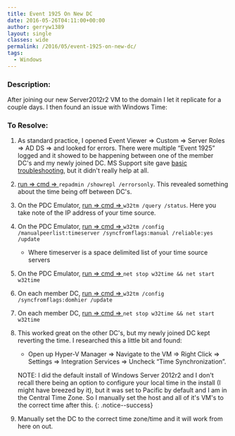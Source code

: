 ```yaml
---
title: Event 1925 On New DC
date: 2016-05-26T04:11:00+00:00
author: gerryw1389
layout: single
classes: wide
permalink: /2016/05/event-1925-on-new-dc/
tags:
  - Windows
---
```

<!--more-->

### Description:

After joining our new Server2012r2 VM to the domain I let it replicate for a couple days. I then found an issue with Windows Time:

### To Resolve:

1. As standard practice, I opened Event Viewer => Custom => Server Roles => AD DS => and looked for errors. There were multiple &#8220;Event 1925&#8221; logged and it showed to be happening between one of the member DC's and my newly joined DC. MS Support site gave [basic troubleshooting](https://technet.microsoft.com/en-us/library/cc949135(v=ws.10).aspx), but it didn't really help at all.

2. [run => cmd => ](https://automationadmin.com/2016/05/command-prompt-overview/) `repadmin /showrepl /errorsonly`. This revealed something about the time being off between DC's.

3. On the PDC Emulator, [run => cmd => ](https://automationadmin.com/2016/05/command-prompt-overview/)`w32tm /query /status`. Here you take note of the IP address of your time source.

4. On the PDC Emulator, [run => cmd => ](https://automationadmin.com/2016/05/command-prompt-overview/)`w32tm /config /manualpeerlist:timeserver /syncfromflags:manual /reliable:yes /update` 
   
   - Where timeserver is a space delimited list of your time source servers

5. On the PDC Emulator, [run => cmd => ](https://automationadmin.com/2016/05/command-prompt-overview/)`net stop w32time && net start w32time`

6. On each member DC, [run => cmd => ](https://automationadmin.com/2016/05/command-prompt-overview/)`w32tm /config /syncfromflags:domhier /update`

7. On each member DC, [run => cmd => ](https://automationadmin.com/2016/05/command-prompt-overview/)`net stop w32time && net start w32time`

8. This worked great on the other DC's, but my newly joined DC kept reverting the time. I researched this a little bit and found:

   - Open up Hyper-V Manager => Navigate to the VM => Right Click => Settings => Integration Services => Uncheck &#8220;Time Synchronization&#8221;.

   NOTE: I did the default install of Windows Server 2012r2 and I don't recall there being an option to configure your local time in the install (I might have breezed by it), but it was set to Pacific by default and I am in the Central Time Zone. So I manually set the host and all of it's VM's to the correct time after this.
   {: .notice--success}

1.  Manually set the DC to the correct time zone/time and it will work from here on out.